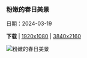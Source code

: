 ### 粉嫩的春日美景

日期：2024-03-19

**下载**  |  [1920x1080](https://cn.bing.com/th?id=OHR.Springequinox2024_ZH-CN5647214924_1920x1080.jpg)  |  [3840x2160](https://cn.bing.com/th?id=OHR.Springequinox2024_ZH-CN5647214924_UHD.jpg)

![粉嫩的春日美景](https://cn.bing.com/th?id=OHR.Springequinox2024_ZH-CN5647214924_1920x1080.jpg "鸟瞰春日盛开的樱花，中国 (© outcast85/Getty images)")

